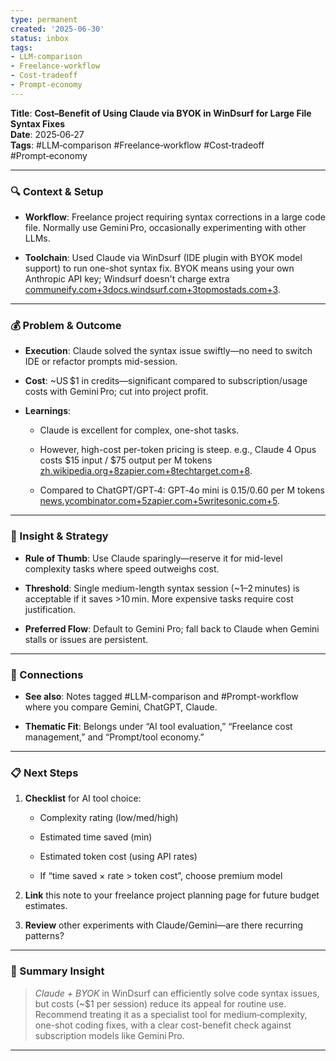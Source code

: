 ```yaml
---
type: permanent
created: '2025-06-30'
status: inbox
tags:
- LLM‑comparison
- Freelance‑workflow
- Cost‑tradeoff
- Prompt‑economy
---
```


**Title**: **Cost–Benefit of Using Claude via BYOK in WinDsurf for Large File Syntax Fixes**  
**Date**: 2025‑06‑27  
**Tags**: #LLM‑comparison #Freelance‑workflow #Cost‑tradeoff #Prompt‑economy

---

### 🔍 Context & Setup

- **Workflow**: Freelance project requiring syntax corrections in a large code file. Normally use Gemini Pro, occasionally experimenting with other LLMs.
    
- **Toolchain**: Used Claude via WinDsurf (IDE plugin with BYOK model support) to run one-shot syntax fix. BYOK means using your own Anthropic API key; Windsurf doesn't charge extra [communeify.com+3docs.windsurf.com+3topmostads.com+3](https://docs.windsurf.com/windsurf/models?utm_source=chatgpt.com).
    

---

### 💰 Problem & Outcome

- **Execution**: Claude solved the syntax issue swiftly—no need to switch IDE or refactor prompts mid-session.
    
- **Cost**: ~US $1 in credits—significant compared to subscription/usage costs with Gemini Pro; cut into project profit.
    
- **Learnings**:
    
    - Claude is excellent for complex, one-shot tasks.
        
    - However, high-cost per-token pricing is steep. e.g., Claude 4 Opus costs $15 input / $75 output per M tokens [zh.wikipedia.org+8zapier.com+8techtarget.com+8](https://zapier.com/blog/claude-vs-chatgpt/?utm_source=chatgpt.com).
        
    - Compared to ChatGPT/GPT‑4: GPT‑4o mini is $0.15/$0.60 per M tokens [news.ycombinator.com+5zapier.com+5writesonic.com+5](https://zapier.com/blog/claude-vs-chatgpt/?utm_source=chatgpt.com).
        

---

### 🔧 Insight & Strategy

- **Rule of Thumb**: Use Claude sparingly—reserve it for mid-level complexity tasks where speed outweighs cost.
    
- **Threshold**: Single medium-length syntax session (~1–2 minutes) is acceptable if it saves >10 min. More expensive tasks require cost justification.
    
- **Preferred Flow**: Default to Gemini Pro; fall back to Claude when Gemini stalls or issues are persistent.
    

---

### 🔗 Connections

- **See also**: Notes tagged #LLM-comparison and #Prompt-workflow where you compare Gemini, ChatGPT, Claude.
    
- **Thematic Fit**: Belongs under “AI tool evaluation,” “Freelance cost management,” and “Prompt/tool economy.”
    

---

### 📋 Next Steps

1. **Checklist** for AI tool choice:
    
    - Complexity rating (low/med/high)
        
    - Estimated time saved (min)
        
    - Estimated token cost (using API rates)
        
    - If “time saved × rate > token cost”, choose premium model
        
2. **Link** this note to your freelance project planning page for future budget estimates.
    
3. **Review** other experiments with Claude/Gemini—are there recurring patterns?
    

---

### 🧠 Summary Insight

> _Claude + BYOK_ in WinDsurf can efficiently solve code syntax issues, but costs (~$1 per session) reduce its appeal for routine use. Recommend treating it as a specialist tool for medium‑complexity, one-shot coding fixes, with a clear cost-benefit check against subscription models like Gemini Pro.

---